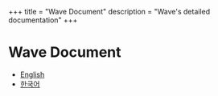 +++
title = "Wave Document"
description = "Wave's detailed documentation"
+++

# Wave Document

- [English](en/home.md)
- [한국어](ko/home.md)